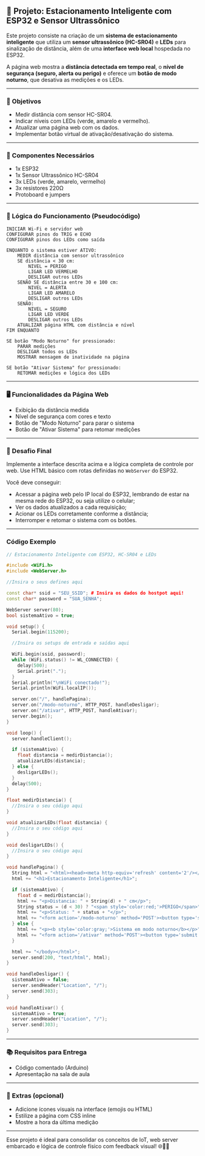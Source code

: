 ## 🚗 Projeto: Estacionamento Inteligente com ESP32 e Sensor Ultrassônico

Este projeto consiste na criação de um **sistema de estacionamento inteligente** que utiliza um **sensor ultrassônico (HC-SR04)** e **LEDs** para sinalização de distância, além de uma **interface web local** hospedada no ESP32. 

A página web mostra a **distância detectada em tempo real**, o **nível de segurança (seguro, alerta ou perigo)** e oferece um **botão de modo noturno**, que desativa as medições e os LEDs.

---

### 🎯 Objetivos
- Medir distância com sensor HC-SR04.
- Indicar níveis com LEDs (verde, amarelo e vermelho).
- Atualizar uma página web com os dados.
- Implementar botão virtual de ativação/desativação do sistema.

---

### 🔧 Componentes Necessários
- 1x ESP32
- 1x Sensor Ultrassônico HC-SR04
- 3x LEDs (verde, amarelo, vermelho)
- 3x resistores 220Ω
- Protoboard e jumpers

---

### 🧠 Lógica do Funcionamento (Pseudocódigo)

```plaintext
INICIAR Wi-Fi e servidor web
CONFIGURAR pinos do TRIG e ECHO
CONFIGURAR pinos dos LEDs como saída

ENQUANTO o sistema estiver ATIVO:
    MEDIR distância com sensor ultrassônico
    SE distância < 30 cm:
        NIVEL = PERIGO
        LIGAR LED VERMELHO
        DESLIGAR outros LEDs
    SENÃO SE distância entre 30 e 100 cm:
        NIVEL = ALERTA
        LIGAR LED AMARELO
        DESLIGAR outros LEDs
    SENÃO:
        NIVEL = SEGURO
        LIGAR LED VERDE
        DESLIGAR outros LEDs
    ATUALIZAR página HTML com distância e nível
FIM ENQUANTO

SE botão "Modo Noturno" for pressionado:
    PARAR medições
    DESLIGAR todos os LEDs
    MOSTRAR mensagem de inatividade na página

SE botão "Ativar Sistema" for pressionado:
    RETOMAR medições e lógica dos LEDs
```

---

### 🖥️ Funcionalidades da Página Web
- Exibição da distância medida
- Nível de segurança com cores e texto
- Botão de "Modo Noturno" para parar o sistema
- Botão de "Ativar Sistema" para retomar medições

---

### 🧪 Desafio Final
Implemente a interface descrita acima e a lógica completa de controle por web. Use HTML básico com rotas definidas no `WebServer` do ESP32.

Você deve conseguir:
- Acessar a página web pelo IP local do ESP32, lembrando de estar na mesma rede do ESP32, ou seja utilize o celular;
- Ver os dados atualizados a cada requisição;
- Acionar os LEDs corretamente conforme a distância;
- Interromper e retomar o sistema com os botões.

---
### Código Exemplo
```cpp
// Estacionamento Inteligente com ESP32, HC-SR04 e LEDs

#include <WiFi.h>
#include <WebServer.h>

//Insira o seus defines aqui

const char* ssid = "SEU_SSID"; # Insira os dados do hostpot aqui!
const char* password = "SUA_SENHA";

WebServer server(80);
bool sistemaAtivo = true;

void setup() {
  Serial.begin(115200);

  //Insira os setups de entrada e saídas aqui

  WiFi.begin(ssid, password);
  while (WiFi.status() != WL_CONNECTED) {
    delay(500);
    Serial.print(".");
  }
  Serial.println("\nWiFi conectado!");
  Serial.println(WiFi.localIP());

  server.on("/", handlePagina);
  server.on("/modo-noturno", HTTP_POST, handleDesligar);
  server.on("/ativar", HTTP_POST, handleAtivar);
  server.begin();
}

void loop() {
  server.handleClient();

  if (sistemaAtivo) {
    float distancia = medirDistancia();
    atualizarLEDs(distancia);
  } else {
    desligarLEDs();
  }
  delay(500);
}

float medirDistancia() {
  //Insira o seu código aqui
}

void atualizarLEDs(float distancia) {
  //Insira o seu código aqui
}

void desligarLEDs() {
  //Insira o seu código aqui
}

void handlePagina() {
  String html = "<html><head><meta http-equiv='refresh' content='2'/></head><body>";
  html += "<h1>Estacionamento Inteligente</h1>";

  if (sistemaAtivo) {
    float d = medirDistancia();
    html += "<p>Distancia: " + String(d) + " cm</p>";
    String status = (d < 30) ? "<span style='color:red;'>PERIGO</span>" : (d < 100) ? "<span style='color:orange;'>ALERTA</span>" : "<span style='color:green;'>SEGURO</span>";
    html += "<p>Status: " + status + "</p>";
    html += "<form action='/modo-noturno' method='POST'><button type='submit'>Modo Noturno</button></form>";
  } else {
    html += "<p><b style='color:gray;'>Sistema em modo noturno</b></p>";
    html += "<form action='/ativar' method='POST'><button type='submit'>Ativar Sistema</button></form>";
  }

  html += "</body></html>";
  server.send(200, "text/html", html);
}

void handleDesligar() {
  sistemaAtivo = false;
  server.sendHeader("Location", "/");
  server.send(303);
}

void handleAtivar() {
  sistemaAtivo = true;
  server.sendHeader("Location", "/");
  server.send(303);
}

```
---

### 📚 Requisitos para Entrega
- Código comentado (Arduino)
- Apresentação na sala de aula
---

### 🚀 Extras (opcional)
- Adicione ícones visuais na interface (emojis ou HTML)
- Estilize a página com CSS inline
- Mostre a hora da última medição

---

Esse projeto é ideal para consolidar os conceitos de IoT, web server embarcado e lógica de controle físico com feedback visual! 🌐📏💡
